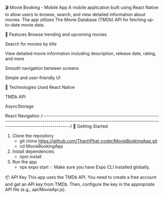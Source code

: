 🎬 Movie Booking - Mobile App
A mobile application built using React Native to allow users to browse, search, and view detailed information about movies. The app utilizes The Movie Database (TMDb) API for fetching up-to-date movie data.

📱 Features
Browse trending and upcoming movies

Search for movies by title

View detailed movie information including description, release date, rating, and more

Smooth navigation between screens

Simple and user-friendly UI

🔧 Technologies Used
React Native

TMDb API

AsyncStorage

React Navigation
/*--------------------------------------------------------------------------------------------------------------------------------------------------------------------------*/
🚀 Getting Started
1. Clone the repository
    + git clone https://github.com/ThanhPhat-coder/MovieBookingApp.git
    + cd MovieBookingApp
2. Install dependencies
    + npm install
3. Run the app
    + npx expo start
💡 Make sure you have Expo CLI installed globally.

📦 API Key
This app uses the TMDb API. You need to create a free account and get an API key from TMDb.
Then, configure the key in the appropriate API file (e.g., api/MovieApi.js).

